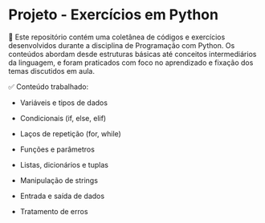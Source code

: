 # Projeto - Exercícios em Python

📘 Este repositório contém uma coletânea de códigos e exercícios desenvolvidos durante a disciplina de Programação com Python. Os conteúdos abordam desde estruturas básicas até conceitos intermediários da linguagem, e foram praticados com foco no aprendizado e fixação dos temas discutidos em aula.

✅ Conteúdo trabalhado:

* Variáveis e tipos de dados

* Condicionais (if, else, elif)

* Laços de repetição (for, while)

* Funções e parâmetros

* Listas, dicionários e tuplas

* Manipulação de strings

* Entrada e saída de dados

* Tratamento de erros
